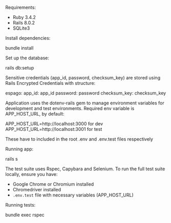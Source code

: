 Requirements: 

- Ruby 3.4.2
- Rails 8.0.2
- SQLite3


Install dependencies:

bundle install

Set up the database:

rails db:setup

Sensitive credentials (app_id, password, checksum_key) are stored using Rails Encrypted Credentials with structure:

espago:
  app_id: app_id
  password: password
  checksum_key: checksum_key

Application uses the dotenv-rails gem to manage environment variables for development and test environments. Required env variable is APP_HOST_URL, by default:

APP_HOST_URL=http://localhost:3000 for dev
APP_HOST_URL=http://localhost:3001 for test

These have to included in the root .env and .env.test files respectively

Running app:

rails s

The test suite uses Rspec, Capybara and Selenium. To run the full test suite locally, ensure you have:

- Google Chrome or Chromium installed
- Chromedriver installed
- `.env.test` file with necessary variables (APP_HOST_URL)

Running tests: 

bundle exec rspec
